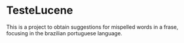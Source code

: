 # TesteLucene
This is a project to obtain suggestions for mispelled words in a frase, focusing in the brazilian portuguese language.
